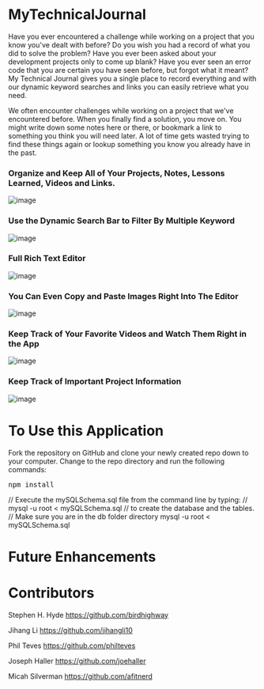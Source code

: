 # MyTechnicalJournal
Have you ever encountered a challenge while working on a project that you know you've dealt with before?  Do you wish you had a record of what you did to solve the problem?  Have you ever been asked about your development projects only to come up blank?  Have you ever seen an error code that you are certain you have seen before, but forgot what it meant?  My Technical Journal gives you a single place to record everything and with our dynamic keyword searches and links you can easily retrieve what you need.

We often encounter challenges while working on a project that we've encountered before.  When you finally find a solution, you move on. You might write down some notes here or there, or bookmark a link to something you think you will need later. A lot of time gets wasted trying to find these things again or lookup something you know you already have in the past.

### Organize and Keep All of Your Projects, Notes, Lessons Learned, Videos and Links.
![image](https://user-images.githubusercontent.com/72178817/115159936-b4c5cb00-a063-11eb-8e8e-dd33fafc28c3.png)

### Use the Dynamic Search Bar to Filter By Multiple Keyword
![image](https://user-images.githubusercontent.com/72178817/115160212-0884e400-a065-11eb-896d-d8a2316ea09f.png)

### Full Rich Text Editor
![image](https://user-images.githubusercontent.com/72178817/115159763-ab882e80-a062-11eb-9b81-8e38169211b3.png)

### You Can Even Copy and Paste Images Right Into The Editor
![image](https://user-images.githubusercontent.com/72178817/115159626-171dcc00-a062-11eb-8ccb-2707783995a3.png)

### Keep Track of Your Favorite Videos and Watch Them Right in the App
![image](https://user-images.githubusercontent.com/72178817/115159787-da060980-a062-11eb-8a4e-8d66ebe8ad6c.png)

### Keep Track of Important Project Information
![image](https://user-images.githubusercontent.com/72178817/115160106-711f9100-a064-11eb-879e-2ece095902d6.png)

# To Use this Application
Fork the repository on GitHub and clone your newly created repo down to your computer.
Change to the repo directory and run the following commands:
<pre>npm install</pre>

// Execute the mySQLSchema.sql file from the command line by typing:
      // mysql -u root < mySQLSchema.sql
  // to create the database and the tables.
// Make sure you are in the db folder directory
mysql -u root < mySQLSchema.sql

# Future Enhancements

# Contributors
Stephen H. Hyde https://github.com/birdhighway

Jihang Li https://github.com/jihangli10

Phil Teves https://github.com/philteves

Joseph Haller https://github.com/joehaller

Micah Silverman https://github.com/afitnerd
